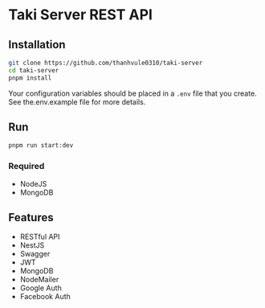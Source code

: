 # Taki Server REST API

## Installation

```sh
git clone https://github.com/thanhvule0310/taki-server
cd taki-server
pnpm install
```

Your configuration variables should be placed in a `.env` file that you create. See the.env.example file for more details.

## Run

```sh
pnpm run start:dev
```

### Required

-   NodeJS
-   MongoDB

## Features

-   RESTful API
-   NestJS
-   Swagger
-   JWT
-   MongoDB
-   NodeMailer
-   Google Auth
-   Facebook Auth
